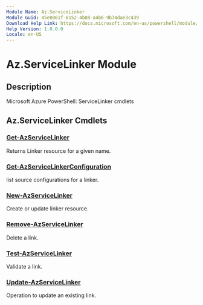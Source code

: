 ```yaml
---
Module Name: Az.ServiceLinker
Module Guid: 45e8061f-6152-4b08-a4b6-9b74dae3c439
Download Help Link: https://docs.microsoft.com/en-us/powershell/module/az.servicelinker
Help Version: 1.0.0.0
Locale: en-US
---
```


# Az.ServiceLinker Module
## Description
Microsoft Azure PowerShell: ServiceLinker cmdlets

## Az.ServiceLinker Cmdlets
### [Get-AzServiceLinker](Get-AzServiceLinker.md)
Returns Linker resource for a given name.

### [Get-AzServiceLinkerConfiguration](Get-AzServiceLinkerConfiguration.md)
list source configurations for a linker.

### [New-AzServiceLinker](New-AzServiceLinker.md)
Create or update linker resource.

### [Remove-AzServiceLinker](Remove-AzServiceLinker.md)
Delete a link.

### [Test-AzServiceLinker](Test-AzServiceLinker.md)
Validate a link.

### [Update-AzServiceLinker](Update-AzServiceLinker.md)
Operation to update an existing link.

